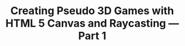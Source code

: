 ---
title: Creating Pseudo 3D Games with HTML 5 Canvas and Raycasting — Part 1
authors:
- jacob-seidelin
- layout: article
---